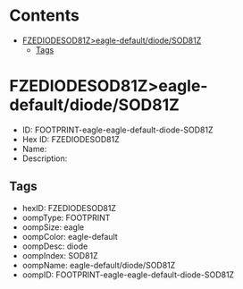 



Contents
========

* [FZEDIODESOD81Z>eagle-default/diode/SOD81Z](#fzediodesod81zeagle-defaultdiodesod81z)
	* [Tags](#tags)

# FZEDIODESOD81Z>eagle-default/diode/SOD81Z

- ID: FOOTPRINT-eagle-eagle-default-diode-SOD81Z
- Hex ID: FZEDIODESOD81Z
- Name: 
- Description: 

## Tags

- hexID: FZEDIODESOD81Z
- oompType: FOOTPRINT
- oompSize: eagle
- oompColor: eagle-default
- oompDesc: diode
- oompIndex: SOD81Z
- oompName: eagle-default/diode/SOD81Z
- oompID: FOOTPRINT-eagle-eagle-default-diode-SOD81Z
